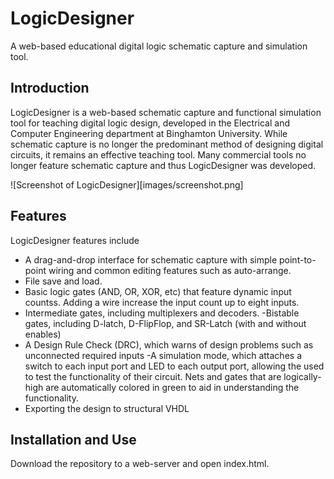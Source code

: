 # LogicDesigner
A web-based educational digital logic schematic capture and simulation tool.
## Introduction
LogicDesigner is a web-based schematic capture and functional simulation tool for teaching digital logic design, developed in the Electrical and Computer Engineering department at Binghamton University.  While schematic capture is no longer the predominant method of designing digital circuits, it remains an effective teaching tool.  Many commercial tools no longer feature schematic capture and thus LogicDesigner was developed.  

![Screenshot of LogicDesigner][images/screenshot.png]
## Features
LogicDesigner features include
- A drag-and-drop interface for schematic capture with simple point-to-point wiring and common editing features such as auto-arrange.
- File save and load.
- Basic logic gates (AND, OR, XOR, etc) that feature dynamic input countss.  Adding a wire increase the input count up to eight inputs.
- Intermediate gates, including multiplexers and decoders.
-Bistable gates, including D-latch, D-FlipFlop, and SR-Latch (with and without enables)
- A Design Rule Check (DRC), which warns of design problems such as unconnected required inputs
-A simulation mode, which attaches a switch to each input port and LED to each output port, allowing the used to test the functionality of their circuit.  Nets and gates that are logically-high are automatically colored in green to aid in understanding the functionality.
- Exporting the design to structural VHDL

## Installation and Use
Download the repository to a web-server and open index.html.
